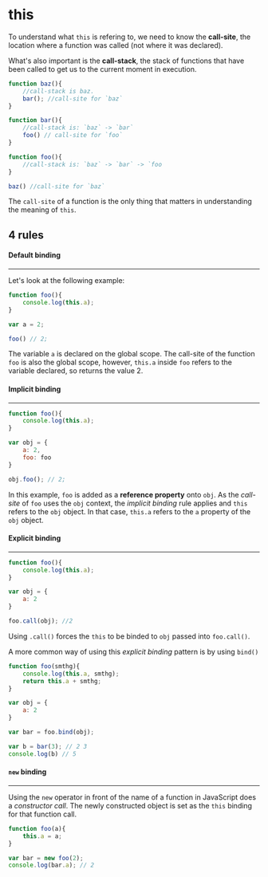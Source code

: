 # this

To understand what `this` is refering to, we need to know the **call-site**, the location where a function was called (not where it was declared).

What's also important is the **call-stack**, the stack of functions that have been called to get us to the current moment in execution.

```javascript
function baz(){
    //call-stack is baz.
    bar(); //call-site for `baz`
}

function bar(){
    //call-stack is: `baz` -> `bar`
    foo() // call-site for `foo`
}

function foo(){
    //call-stack is: `baz` -> `bar` -> `foo
}

baz() //call-site for `baz`
```

The `call-site` of a function is the only thing that matters in understanding the meaning of `this`.

## 4 rules

#### Default binding
---

Let's look at the following example:

```javascript
function foo(){
    console.log(this.a);
}

var a = 2;

foo() // 2;
```
The variable `a` is declared on the global scope. The call-site of the function `foo` is also the global scope, however, `this.a` inside `foo` refers to the variable declared, so returns the value 2. 

#### Implicit binding
---

```javascript
function foo(){
    console.log(this.a);
}

var obj = {
    a: 2,
    foo: foo
}

obj.foo(); // 2;
```

In this example, `foo` is added as a **reference property** onto `obj`.
As the *call-site* of `foo` uses the `obj` context, the *implicit binding* rule applies and `this` refers to the `obj` object.
In that case, `this.a` refers to the `a` property of the `obj` object.


#### Explicit binding
---

```javascript
function foo(){
    console.log(this.a);
}

var obj = {
    a: 2
}

foo.call(obj); //2
```

Using `.call()` forces the `this` to be binded to `obj` passed into `foo.call()`.

A more common way of using this *explicit binding* pattern is by using `bind()`

```javascript
function foo(smthg){
    console.log(this.a, smthg);
    return this.a + smthg;
}

var obj = {
    a: 2
}

var bar = foo.bind(obj);

var b = bar(3); // 2 3
console.log(b) // 5
```

#### `new` binding
---

Using the `new` operator in front of the name of a function in JavaScript does a *constructor call*. The newly constructed object is set as the `this` binding for that function call.

```javascript
function foo(a){
    this.a = a;
}

var bar = new foo(2);
console.log(bar.a); // 2
``` 